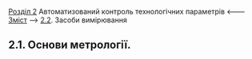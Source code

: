 [Розділ 2](2.md) Автоматизований контроль технологічних параметрів  <--- [Зміст](README.md) --> [2.2](2_2.md). Засоби вимірювання

## 2.1. Основи метрології. 